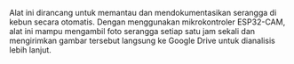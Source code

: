 Alat ini dirancang untuk memantau dan mendokumentasikan serangga di kebun secara otomatis. Dengan menggunakan mikrokontroler ESP32-CAM, alat ini mampu mengambil foto serangga setiap satu jam sekali dan mengirimkan gambar tersebut langsung ke Google Drive untuk dianalisis lebih lanjut. 
